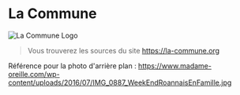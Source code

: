 # La Commune

![La Commune Logo](https://cdn.rawgit.com/la-commune/la-commune.org/master/assets/logo/logo_texte.svg)

> Vous trouverez les sources du site https://la-commune.org

Référence pour la photo d'arrière plan : https://www.madame-oreille.com/wp-content/uploads/2016/07/IMG_0887_WeekEndRoannaisEnFamille.jpg
